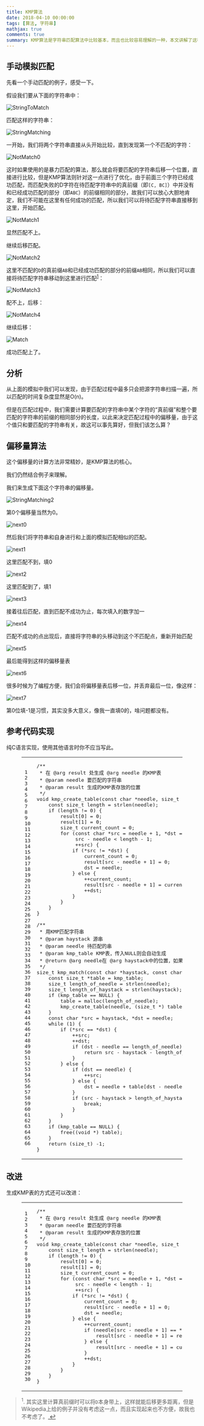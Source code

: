 ```yaml
---
title: KMP算法
date: 2018-04-10 00:00:00
tags: [算法, 字符串]
mathjax: true
comments: true
summary: KMP算法是字符串匹配算法中比较基本，而且也比较容易理解的一种，本文讲解了这种算法。
---
```

<h2 id="手动模拟匹配"><a class="headerlink" href="#手动模拟匹配" title="手动模拟匹配"></a>手动模拟匹配</h2><p>先看一个手动匹配的例子，感受一下。</p>
<p>假设我们要从下面的字符串中：</p>
<p><img alt="StringToMatch" src="./StringToMatch.svg"/></p>
<p>匹配这样的字符串：</p>
<p><img alt="StringMatching" src="./StringMatching.svg"/></p>
<p>一开始，我们将两个字符串直接从头开始比较，直到发现第一个不匹配的字符：</p>
<p><img alt="NotMatch0" src="./NotMatch0.svg"/></p>
<p>这时如果使用的是暴力匹配的算法，那么就会将要匹配的字符串后移一个位置，直接进行比较，但是KMP算法则针对这一点进行了优化，由于前面三个字符已经成功匹配，而匹配失败的D字符在待匹配字符串中的真前缀（即<code>[C, BC]</code>）中并没有和已经成功匹配的部分（即<code>ABC</code>）的前缀相同的部分，故我们可以放心大胆地肯定，我们不可能在这里有任何成功的匹配，所以我们可以将待匹配字符串直接移到这里，开始匹配。</p>
<p><img alt="NotMatch1" src="./NotMatch1.svg"/></p>
<p>显然匹配不上。</p>
<p>继续后移匹配。</p>
<p><img alt="NotMatch2" src="./NotMatch2.svg"/></p>
<p>这里不匹配的<code>D</code>的真前缀<code>AB</code>和已经成功匹配的部分的前缀<code>AB</code>相同，所以我们可以直接将待匹配字符串移动到这里进行匹配<sup><a href="#fn_1" id="reffn_1">1</a></sup>：</p>
<p><img alt="NotMatch3" src="./NotMatch3.svg"/></p>
<p>配不上，后移：</p>
<p><img alt="NotMatch4" src="./NotMatch4.svg"/></p>
<p>继续后移：</p>
<p><img alt="Match" src="./Match.svg"/></p>
<p>成功匹配上了。</p>
<h2 id="分析"><a class="headerlink" href="#分析" title="分析"></a>分析</h2><p>从上面的模拟中我们可以发现，由于匹配过程中最多只会把源字符串扫描一遍，所以匹配的时间复杂度显然是O(n)。</p>
<p> 但是在匹配过程中，我们需要计算要匹配的字符串中某个字符的“真前缀”和整个要匹配的字符串的前缀的相同部分的长度，以此来决定匹配过程中的偏移量，由于这个值只和要匹配的字符串有关，故这可以事先算好，但我们该怎么算？</p>
<h2 id="偏移量算法"><a class="headerlink" href="#偏移量算法" title="偏移量算法"></a>偏移量算法</h2><p>这个偏移量的计算方法非常精妙，是KMP算法的核心。</p>
<p>我们仍然结合例子来理解。</p>
<p>我们来生成下面这个字符串的偏移量。</p>
<p><img alt="StringMatching2" src="./StringMatching2.svg"/></p>
<p>第0个偏移量当然为0。</p>
<p><img alt="next0" src="./next0.svg"/></p>
<p>然后我们将字符串和自身进行和上面的模拟匹配相似的匹配。</p>
<p><img alt="next1" src="./next1.svg"/></p>
<p>这里匹配不到，填0</p>
<p><img alt="next2" src="./next2.svg"/></p>
<p>这里匹配到了，填1</p>
<p><img alt="next3" src="./next3.svg"/></p>
<p>接着往后匹配，直到匹配不成功为止，每次填入的数字加一</p>
<p><img alt="next4" src="./next4.svg"/></p>
<p>匹配不成功的点出现后，直接将字符串的头移动到这个不匹配点，重新开始匹配</p>
<p><img alt="next5" src="./next5.svg"/></p>
<p>最后能得到这样的偏移量表</p>
<p><img alt="next6" src="./next6.svg"/></p>
<p>很多时候为了编程方便，我们会将偏移量表后移一位，并丢弃最后一位，像这样：</p>
<p><img alt="next7" src="./next7.svg"/></p>
<p>第0位填-1是习惯，其实没多大意义，像我一直填0的，啥问题都没有。</p>
<h2 id="参考代码实现"><a class="headerlink" href="#参考代码实现" title="参考代码实现"></a>参考代码实现</h2><p>纯C语言实现，使用其他语言时你不应当写此。</p>
<figure class="highlight c"><table><tr><td class="gutter"><pre><span class="line">1</span><br/><span class="line">2</span><br/><span class="line">3</span><br/><span class="line">4</span><br/><span class="line">5</span><br/><span class="line">6</span><br/><span class="line">7</span><br/><span class="line">8</span><br/><span class="line">9</span><br/><span class="line">10</span><br/><span class="line">11</span><br/><span class="line">12</span><br/><span class="line">13</span><br/><span class="line">14</span><br/><span class="line">15</span><br/><span class="line">16</span><br/><span class="line">17</span><br/><span class="line">18</span><br/><span class="line">19</span><br/><span class="line">20</span><br/><span class="line">21</span><br/><span class="line">22</span><br/><span class="line">23</span><br/><span class="line">24</span><br/><span class="line">25</span><br/><span class="line">26</span><br/><span class="line">27</span><br/><span class="line">28</span><br/><span class="line">29</span><br/><span class="line">30</span><br/><span class="line">31</span><br/><span class="line">32</span><br/><span class="line">33</span><br/><span class="line">34</span><br/><span class="line">35</span><br/><span class="line">36</span><br/><span class="line">37</span><br/><span class="line">38</span><br/><span class="line">39</span><br/><span class="line">40</span><br/><span class="line">41</span><br/><span class="line">42</span><br/><span class="line">43</span><br/><span class="line">44</span><br/><span class="line">45</span><br/><span class="line">46</span><br/><span class="line">47</span><br/><span class="line">48</span><br/><span class="line">49</span><br/><span class="line">50</span><br/><span class="line">51</span><br/><span class="line">52</span><br/><span class="line">53</span><br/><span class="line">54</span><br/><span class="line">55</span><br/><span class="line">56</span><br/><span class="line">57</span><br/><span class="line">58</span><br/><span class="line">59</span><br/><span class="line">60</span><br/><span class="line">61</span><br/><span class="line">62</span><br/><span class="line">63</span><br/><span class="line">64</span><br/><span class="line">65</span><br/><span class="line">66</span><br/></pre></td><td class="code"><pre><span class="line"><span class="comment">/**</span></span><br/><span class="line"><span class="comment"> * 在 @arg result 处生成 @arg needle 的KMP表</span></span><br/><span class="line"><span class="comment"> * @param needle 要匹配的字符串</span></span><br/><span class="line"><span class="comment"> * @param result 生成的KMP表存放的位置</span></span><br/><span class="line"><span class="comment"> */</span></span><br/><span class="line"><span class="function"><span class="keyword">void</span> <span class="title">kmp_create_table</span><span class="params">(<span class="keyword">const</span> <span class="keyword">char</span> *needle, <span class="keyword">size_t</span> *result)</span> </span>{</span><br/><span class="line">    <span class="keyword">const</span> <span class="keyword">size_t</span> length = <span class="built_in">strlen</span>(needle);</span><br/><span class="line">    <span class="keyword">if</span> (length != <span class="number">0</span>) {</span><br/><span class="line">        result[<span class="number">0</span>] = <span class="number">0</span>;</span><br/><span class="line">        result[<span class="number">1</span>] = <span class="number">0</span>;</span><br/><span class="line">        <span class="keyword">size_t</span> current_count = <span class="number">0</span>;</span><br/><span class="line">        <span class="keyword">for</span> (<span class="keyword">const</span> <span class="keyword">char</span> *src = needle + <span class="number">1</span>, *dst = needle;</span><br/><span class="line">             src - needle &lt; length - <span class="number">1</span>;</span><br/><span class="line">             ++src) {</span><br/><span class="line">            <span class="keyword">if</span> (*src != *dst) {</span><br/><span class="line">                current_count = <span class="number">0</span>;</span><br/><span class="line">                result[src - needle + <span class="number">1</span>] = <span class="number">0</span>;</span><br/><span class="line">                dst = needle;</span><br/><span class="line">            } <span class="keyword">else</span> {</span><br/><span class="line">                ++current_count;</span><br/><span class="line">                result[src - needle + <span class="number">1</span>] = current_count;</span><br/><span class="line">                ++dst;</span><br/><span class="line">            }</span><br/><span class="line">        }</span><br/><span class="line">    }</span><br/><span class="line">}</span><br/><span class="line"></span><br/><span class="line"><span class="comment">/**</span></span><br/><span class="line"><span class="comment"> * 用KMP匹配字符串</span></span><br/><span class="line"><span class="comment"> * @param haystack 源串</span></span><br/><span class="line"><span class="comment"> * @param needle 待匹配的串</span></span><br/><span class="line"><span class="comment"> * @param kmp_table KMP表，传入NULL则会自动生成</span></span><br/><span class="line"><span class="comment"> * @return @arg needle在 @arg haystack中的位置，如果不存在，则返回 (size_t)-1</span></span><br/><span class="line"><span class="comment"> */</span></span><br/><span class="line"><span class="keyword">size_t</span> kmp_match(<span class="keyword">const</span> <span class="keyword">char</span> *haystack, <span class="keyword">const</span> <span class="keyword">char</span> *needle, <span class="keyword">const</span> <span class="keyword">size_t</span> *kmp_table) {</span><br/><span class="line">    <span class="keyword">const</span> <span class="keyword">size_t</span> *table = kmp_table;</span><br/><span class="line">    <span class="keyword">size_t</span> length_of_needle = <span class="built_in">strlen</span>(needle);</span><br/><span class="line">    <span class="keyword">size_t</span> length_of_haystack = <span class="built_in">strlen</span>(haystack);</span><br/><span class="line">    <span class="keyword">if</span> (kmp_table == <span class="literal">NULL</span>) {</span><br/><span class="line">        table = <span class="built_in">malloc</span>(length_of_needle);</span><br/><span class="line">        kmp_create_table(needle, (<span class="keyword">size_t</span> *) table);</span><br/><span class="line">    }</span><br/><span class="line">    <span class="keyword">const</span> <span class="keyword">char</span> *src = haystack, *dst = needle;</span><br/><span class="line">    <span class="keyword">while</span> (<span class="number">1</span>) {</span><br/><span class="line">        <span class="keyword">if</span> (*src == *dst) {</span><br/><span class="line">            ++src;</span><br/><span class="line">            ++dst;</span><br/><span class="line">            <span class="keyword">if</span> (dst - needle == length_of_needle) {</span><br/><span class="line">                <span class="keyword">return</span> src - haystack - length_of_needle;</span><br/><span class="line">            }</span><br/><span class="line">        } <span class="keyword">else</span> {</span><br/><span class="line">            <span class="keyword">if</span> (dst == needle) {</span><br/><span class="line">                ++src;</span><br/><span class="line">            } <span class="keyword">else</span> {</span><br/><span class="line">                dst = needle + table[dst - needle];</span><br/><span class="line">            }</span><br/><span class="line">            <span class="keyword">if</span> (src - haystack &gt; length_of_haystack - length_of_needle) {</span><br/><span class="line">                <span class="keyword">break</span>;</span><br/><span class="line">            }</span><br/><span class="line">        }</span><br/><span class="line">    }</span><br/><span class="line">    <span class="keyword">if</span> (kmp_table == <span class="literal">NULL</span>) {</span><br/><span class="line">        <span class="built_in">free</span>((<span class="keyword">void</span> *) table);</span><br/><span class="line">    }</span><br/><span class="line">    <span class="keyword">return</span> (<span class="keyword">size_t</span>) <span class="number">-1</span>;</span><br/><span class="line">}</span><br/></pre></td></tr></table></figure>
<h2 id="改进"><a class="headerlink" href="#改进" title="改进"></a>改进</h2><p>生成KMP表的方式还可以改进：</p>
<figure class="highlight c"><table><tr><td class="gutter"><pre><span class="line">1</span><br/><span class="line">2</span><br/><span class="line">3</span><br/><span class="line">4</span><br/><span class="line">5</span><br/><span class="line">6</span><br/><span class="line">7</span><br/><span class="line">8</span><br/><span class="line">9</span><br/><span class="line">10</span><br/><span class="line">11</span><br/><span class="line">12</span><br/><span class="line">13</span><br/><span class="line">14</span><br/><span class="line">15</span><br/><span class="line">16</span><br/><span class="line">17</span><br/><span class="line">18</span><br/><span class="line">19</span><br/><span class="line">20</span><br/><span class="line">21</span><br/><span class="line">22</span><br/><span class="line">23</span><br/><span class="line">24</span><br/><span class="line">25</span><br/><span class="line">26</span><br/><span class="line">27</span><br/><span class="line">28</span><br/><span class="line">29</span><br/><span class="line">30</span><br/></pre></td><td class="code"><pre><span class="line"><span class="comment">/**</span></span><br/><span class="line"><span class="comment"> * 在 @arg result 处生成 @arg needle 的KMP表</span></span><br/><span class="line"><span class="comment"> * @param needle 要匹配的字符串</span></span><br/><span class="line"><span class="comment"> * @param result 生成的KMP表存放的位置</span></span><br/><span class="line"><span class="comment"> */</span></span><br/><span class="line"><span class="function"><span class="keyword">void</span> <span class="title">kmp_create_table</span><span class="params">(<span class="keyword">const</span> <span class="keyword">char</span> *needle, <span class="keyword">size_t</span> *result)</span> </span>{</span><br/><span class="line">    <span class="keyword">const</span> <span class="keyword">size_t</span> length = <span class="built_in">strlen</span>(needle);</span><br/><span class="line">    <span class="keyword">if</span> (length != <span class="number">0</span>) {</span><br/><span class="line">        result[<span class="number">0</span>] = <span class="number">0</span>;</span><br/><span class="line">        result[<span class="number">1</span>] = <span class="number">0</span>;</span><br/><span class="line">        <span class="keyword">size_t</span> current_count = <span class="number">0</span>;</span><br/><span class="line">        <span class="keyword">for</span> (<span class="keyword">const</span> <span class="keyword">char</span> *src = needle + <span class="number">1</span>, *dst = needle;</span><br/><span class="line">             src - needle &lt; length - <span class="number">1</span>;</span><br/><span class="line">             ++src) {</span><br/><span class="line">            <span class="keyword">if</span> (*src != *dst) {</span><br/><span class="line">                current_count = <span class="number">0</span>;</span><br/><span class="line">                result[src - needle + <span class="number">1</span>] = <span class="number">0</span>;</span><br/><span class="line">                dst = needle;</span><br/><span class="line">            } <span class="keyword">else</span> {</span><br/><span class="line">                ++current_count;</span><br/><span class="line">                <span class="keyword">if</span> (needle[src - needle + <span class="number">1</span>] == *(dst + <span class="number">1</span>)) {</span><br/><span class="line">                    result[src - needle + <span class="number">1</span>] = result[current_count];</span><br/><span class="line">                } <span class="keyword">else</span> {</span><br/><span class="line">                    result[src - needle + <span class="number">1</span>] = current_count;</span><br/><span class="line">                }</span><br/><span class="line">                ++dst;</span><br/><span class="line">            }</span><br/><span class="line">        }</span><br/><span class="line">    }</span><br/><span class="line">}</span><br/></pre></td></tr></table></figure>
<blockquote id="fn_1">
<sup>1</sup>. 其实这里计算真前缀时可以将<code>D</code>本身带上，这样就能后移更多距离，但是Wikipedia上给的例子并没有考虑这一点，而且实现起来也不方便，故我也不考虑了。<a href="#reffn_1" title="Jump back to footnote [1] in the text."> ↩</a>
</blockquote>